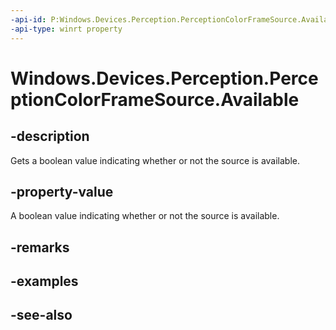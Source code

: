 ----api-id: P:Windows.Devices.Perception.PerceptionColorFrameSource.Available
-api-type: winrt property
---<!-- Property syntaxpublic bool Available { get; }--># Windows.Devices.Perception.PerceptionColorFrameSource.Available## -descriptionGets a boolean value indicating whether or not the source is available.## -property-valueA boolean value indicating whether or not the source is available.## -remarks## -examples## -see-also